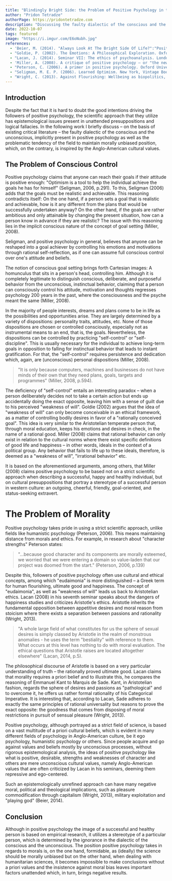 ```yaml
---
title: "Blindingly Bright Side: the Problem of Positive Psychology in the Dialectic of Conscious and Unconscious"
author: "Pridon Tetradze"
authorPage: https://pridontetradze.com
description: "Discussing the faulty dialectic of the conscious and the unconscious implicitly present in positive psychology."
date: 2022-10-07
tags: featured
image: "https://i.imgur.com/E6oNubh.jpg"
references:
  - 'Beier, M. (2014). "Always Look At The Bright Side Of Life?":"Positive" Psychology, Psychoanalysis, And Pastoral Theology. Journal of Pastoral Theology, 24(2), 3-1.'
  - "Goldie, P. (2002). The Emotions: A Philosophical Exploration. Oxford University Press."
  - "Lacan, J. (2014). Seminar VII: The ethics of psychoanalysis. London: W. W. Norton & Company."
  - 'Miller, A. (2008). A critique of positive psychology – or "the new science of happiness".  Journal of philosophy of education, 42(3 4), 591-608.'
  - "Peterson, C. (2006). A primer in positive psychology. Oxford University Press."
  - "Seligman, M. E. P. (2006). Learned Optimism. New York, Vintage Books."
  - "Wright, C. (2013). Against Flourishing: Wellbeing as biopolitics, and the psychoanalytic"
---
```


## Introduction

Despite the fact that it is hard to doubt the good intentions driving the followers
of positive psychology, the scientific approach that they utilize has epistemological
issues present in unattended presuppositions and logical fallacies. In the following
work I briefly discuss – on the basis of existing critical literature – the
faulty dialectic of the conscious and the unconscious, implicitly present in positive
psychology as well as the problematic tendency of the field to maintain morally
unbiased position, which, on the contrary, is inspired by the Anglo-American cultural
values.

## The Problem of Conscious Control

Positive psychology claims that anyone can reach their goals if their attitude is
positive enough: "Optimism is a tool to help the individual achieve the goals he has
for himself" (Seligman, 2006, p.291). To this, Seligman (2006) adds that the goals
must be realistic and achievable. This reasoning contradicts itself: On the one
hand, if a person sets a goal that is realistic and achievable, how is it any
different from the plans that would be successfully undertaken anyway? On the other
hand, if the goals are rather ambitious and only attainable by changing the present
situation, how can a person know in advance if they are realistic?
The issue with this reasoning lies in the implicit conscious nature of the concept
of goal setting (Miller, 2008).

Seligman, and positive psychology in general, believes that anyone can be reshaped
into a goal achiever by controlling his emotions and motivations through rational
self-reflection, as if one can assume full conscious control over one's attitude
and beliefs.

The notion of conscious goal setting brings forth Cartesian images: A homunculus that
sits in a person's head, controlling him. Although it is completely
legitimate to distinguish conscious, deliberate, and purposeful behavior from the
unconscious, instinctual behavior, claiming that a person can consciously control
his attitude, motivation and thoughts regresses psychology 200 years in the past, where
the consciousness and the psyche meant the same (Miller, 2008).

In the majority of people interests, dreams and plans come to be in life as the
possibilities and opportunities arise. They are largely determined by a variety
of dispositions: personality traits, attitudes, etc. None of those dispositions
are chosen or controlled consciously, especially not as instrumental means to an
end, that is, the goals. Nevertheless, the dispositions can be controlled by
practicing "self-control" or "self-discipline". This is usually necessary for the
individual to achieve long-term goals in opposition to falling for instinctual
behavior that leads to instant gratification. For that, the "self-control" requires
persistence and dedication which, again, are (unconscious) personal dispositions
(Miller, 2008).

> "It is only because computers, machines and businesses do not have minds of their
> own that they need plans, goals, targets and programmes" (Miller, 2008, p.594).

The deficiency of "self-control" entails an interesting paradox – when a person
deliberately decides not to take a certain action but ends up accidentally doing
the exact opposite, leaving him with a sense of guilt due to his perceived "weakness
of will". Goldie (2002) argues that the idea of "weakness of will" can only become
conceivable in an ethical framework, as a matter of controlling bodily desires in
favor of a "rationally conceived goal". This idea is very similar to the Aristotelian
temperate person that, through moral education, keeps his emotions and desires in
check, in the name of a rational good. Miller (2008) claims that rational behavior
can only exist in relation to the cultural norms where there exist specific
definitions of good life and happiness – in other words, ideals in the context of a
political group. Any behavior that fails to life up to these ideals, therefore, is
deemed as a "weakness of will", "irrational behavior" etc.

It is based on the aforementioned arguments, among others, that Miller (2008) claims
positive psychology to be based not on a strict scientific approach when describing
a successful, happy and healthy individual, but on cultural presuppositions that
portray a stereotype of a successful person in western culture: an outgoing, cheerful,
friendly, goal-oriented, and status-seeking extravert.

# The Problem of Morality

Positive psychology takes pride in using a strict scientific approach, unlike fields
like humanistic psychology (Peterson, 2006). This means maintaining distance from
morals and ethics. For example, in research about "character strengths" Peterson
states:

> "...because good character and its components are morally esteemed, we worried that
> we were entering a domain so value-laden that our project was doomed from the start."
> (Peterson, 2006, p.139)

Despite this, followers of positive psychology often use cultural and ethical concepts,
among which "eudaimonia" is more distinguished – a Greek term for human flourishing,
ultimate good and happiness. The concept of "eudaimonia", as well as "weakness of will"
leads us back to Aristotelian ethics. Lacan (2008) in his seventh seminar speaks about
the dangers of happiness studies and criticizes Aristotle's ethics. Aristotle inherits
the fundamental opposition between appetitive desires and moral reason from stoicism
where there exists a separation between passions and rationality (Wright, 2013).

> "A whole large field of what constitutes for us the sphere of sexual desires is
> simply classed by Aristotle in the realm of monstrous anomalies - he uses the term
> "bestiality" with reference to them. What occurs at this level has nothing to do with
> moral evaluation. The ethical questions that Aristotle raises are located altogether
> elsewhere" (Lacan, 2014, p.5).

The philosophical discourse of Aristotle is based on a very particular understanding
of truth – the rationally proved ultimate good. Lacan claims that morality requires
a priori belief and to illustrate this, he compares the reasoning of Emmanuel
Kant to Marquis de Sade. Kant, in Aristotelian fashion, regards the sphere of
desires and passions as "pathological" and to overcome it, he offers us rather
formal rationality of his Categorical Imperative. It is interesting that, according
to Lacan, Sade adheres to exactly the same principles of rational universality but
reasons to prove the exact opposite: the goodness that comes from disposing of moral
restrictions in pursuit of sensual pleasure (Wright, 2013).

Positive psychology, although portrayed as a strict field of science, is based
on a vast multitude of a priori cultural beliefs, which is evident in many different
fields of psychology in Anglo-American culture, be it ego psychology, humanistic
psychology or others. Since people acquire and go against values and beliefs mostly
by unconscious processes, without rigorous epistemological analysis, the ideas
of positive psychology like what is positive, desirable, strengths and weaknesses of
character and others are mere unconscious cultural values, namely Anglo-American
values that are often criticized by Lacan in his seminars, deeming them repressive and ego-centered.

Such an epistemologically unrefined approach can have many negative moral, political
and theological implications, such as pleasure commodification through capitalism
(Wright, 2013), military exploitation and "playing god" (Beier, 2014).

## Conclusion

Although in positive psychology the image of a successful and healthy person is based
on empirical research, it utilizes a stereotype of a particular person, which is
determined by the ignorance in the dialectic of the conscious and the unconscious.
The position positive psychology takes in regards to morals is, on the one hand,
formidable, as (ideally) the science should be morally unbiased but on the other
hand, when dealing with humanitarian sciences, it becomes impossible to make
conclusions without a priori values and the insistence against moral bias leaves
important factors unattended which, in turn, brings negative results.

